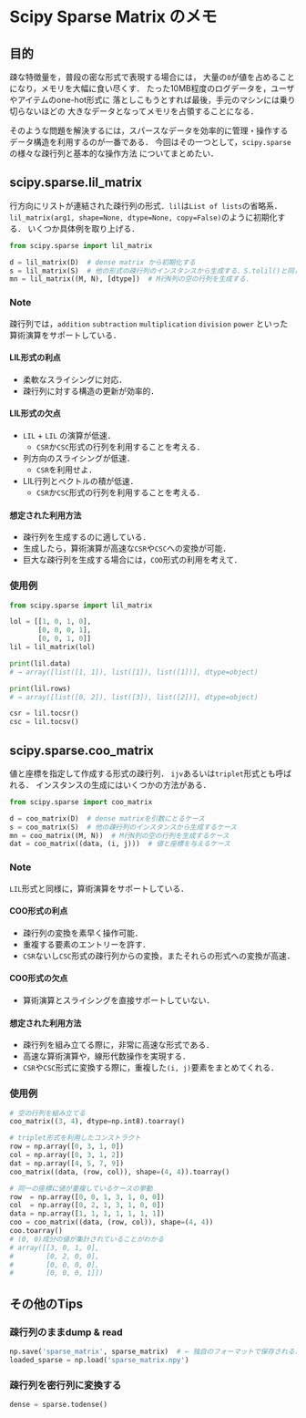 # Scipy Sparse Matrix のメモ
## 目的
疎な特徴量を，普段の密な形式で表現する場合には，
大量の`0`が値を占めることになり，メモリを大幅に食い尽くす．
たった10MB程度のログデータを，ユーザやアイテムのone-hot形式に
落としこもうとすれば最後，手元のマシンには乗り切らないほどの
大きなデータとなってメモリを占領することになる．

そのような問題を解決するには，スパースなデータを効率的に管理・操作する
データ構造を利用するのが一番である．
今回はその一つとして，`scipy.sparse`の様々な疎行列と基本的な操作方法
についてまとめたい．

## scipy.sparse.lil_matrix
行方向にリストが連結された疎行列の形式．`lil`は`List of lists`の省略系．
`lil_matrix(arg1, shape=None, dtype=None, copy=False)`のように初期化する．
いくつか具体例を取り上げる．

```Python
from scipy.sparse import lil_matrix

d = lil_matrix(D)  # dense matrix から初期化する
s = lil_matrix(S)  # 他の形式の疎行列のインスタンスから生成する．S.tolil()と同じ．
mn = lil_matrix((M, N), [dtype])  # M行N列の空の行列を生成する．
```

### Note
疎行列では，`addition` `subtraction` `multiplication` `division` `power` といった
算術演算をサポートしている．

#### LIL形式の利点
- 柔軟なスライシングに対応．
- 疎行列に対する構造の更新が効率的．

#### LIL形式の欠点
- `LIL` + `LIL` の演算が低速．
  - `CSR`か`CSC`形式の行列を利用することを考える．
- 列方向のスライシングが低速．
  - `CSR`を利用せよ．
- LIL行列とベクトルの積が低速．
  - `CSR`か`CSC`形式の行列を利用することを考える．

#### 想定された利用方法
- 疎行列を生成するのに適している．
- 生成したら，算術演算が高速な`CSR`や`CSC`への変換が可能．
- 巨大な疎行列を生成する場合には，`COO`形式の利用を考えて．

### 使用例
```Python
from scipy.sparse import lil_matrix

lol = [[1, 0, 1, 0],
       [0, 0, 0, 1],
       [0, 0, 1, 0]]
lil = lil_matrix(lol)

print(lil.data)
# → array([list([1, 1]), list([1]), list([1])], dtype=object)

print(lil.rows)
# → array([list([0, 2]), list([3]), list([2])], dtype=object)

csr = lil.tocsr()
csc = lil.tocsv()
```

## scipy.sparse.coo_matrix
値と座標を指定して作成する形式の疎行列．
`ijv`あるいは`triplet`形式とも呼ばれる．
インスタンスの生成にはいくつかの方法がある．

```Python
from scipy.sparse import coo_matrix

d = coo_matrix(D)  # dense matrixを引数にとるケース
s = coo_matrix(S)  # 他の疎行列のインスタンスから生成するケース
mn = coo_matrix((M, N))  # M行N列の空の行列を生成するケース
dat = coo_matrix((data, (i, j)))  # 値と座標を与えるケース
```

### Note
`LIL`形式と同様に，算術演算をサポートしている．

#### COO形式の利点
- 疎行列の変換を素早く操作可能．
- 重複する要素のエントリーを許す．
- `CSR`ないし`CSC`形式の疎行列からの変換，またそれらの形式への変換が高速．

#### COO形式の欠点
- 算術演算とスライシングを直接サポートしていない．

#### 想定された利用方法
- 疎行列を組み立てる際に，非常に高速な形式である．
- 高速な算術演算や，線形代数操作を実現する．
- `CSR`や`CSC`形式に変換する際に，重複した`(i, j)`要素をまとめてくれる．

### 使用例
```Python
# 空の行列を組み立てる
coo_matrix((3, 4), dtype=np.int8).toarray()

# triplet形式を利用したコンストラクト
row = np.array([0, 3, 1, 0])
col = np.array([0, 3, 1, 2])
dat = np.array([4, 5, 7, 9])
coo_matrix((data, (row, col)), shape=(4, 4)).toarray()

# 同一の座標に値が重複しているケースの挙動
row  = np.array([0, 0, 1, 3, 1, 0, 0])
col  = np.array([0, 2, 1, 3, 1, 0, 0])
data = np.array([1, 1, 1, 1, 1, 1, 1])
coo = coo_matrix((data, (row, col)), shape=(4, 4))
coo.toarray()
# (0, 0)成分の値が集計されていることがわかる
# array([[3, 0, 1, 0],
#        [0, 2, 0, 0],
#        [0, 0, 0, 0],
#        [0, 0, 0, 1]])
```

## その他のTips
### 疎行列のままdump & read
```Python
np.save('sparse_matrix', sparse_matrix)  # ← 独自のフォーマットで保存される．
loaded_sparse = np.load('sparse_matrix.npy')
```

### 疎行列を密行列に変換する
```Python
dense = sparse.todense()
```
